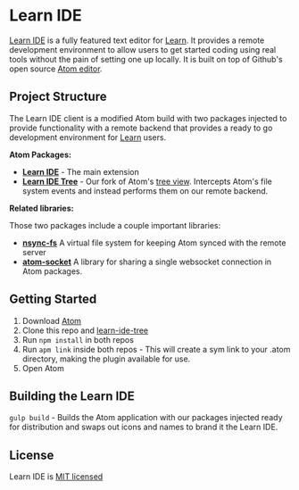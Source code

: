 # Learn IDE

[Learn IDE](https://learn.co/ide) is a fully featured text editor for [Learn](https://learn.co). It provides a remote development environment to allow users to get started coding using real tools without the pain of setting one up locally. It is built on top of Github's open source [Atom editor](https://atom.io/).

## Project Structure

The Learn IDE client is a modified Atom build with two packages injected to provide functionality with a remote backend that provides a ready to go development environment for [Learn](https://learn.co) users.

**Atom Packages:**

- **[Learn IDE](https://github.com/flatiron-labs/integrated-learn-environment)** - The main extension
- **[Learn IDE Tree](https://github.com/learn-co/learn-ide-tree)** - Our fork of Atom's [tree view](https://github.com/atom/tree-view). Intercepts Atom's file system events and instead performs them on our remote backend.

**Related libraries:**

Those two packages include a couple important libraries:

- **[nsync-fs](https://github.com/learn-co/nsync-fs)** A virtual file system for keeping Atom synced with the remote server
- **[atom-socket](https://github.com/learn-co/atom-socket)** A library for sharing a single websocket connection in Atom packages.

## Getting Started

1. Download [Atom](https://atom.io/)
2. Clone this repo and [learn-ide-tree](https://github.com/learn-co/learn-ide-tree)
3. Run `npm install` in both repos
4. Run `apm link` inside both repos - This will create a sym link to your .atom directory, making the plugin available for use.
5. Open Atom

## Building the Learn IDE

`gulp build` - Builds the Atom application with our packages injected ready for distribution and swaps out icons and names to brand it the Learn IDE.

## License

Learn IDE is [MIT licensed](LICENSE.md)
